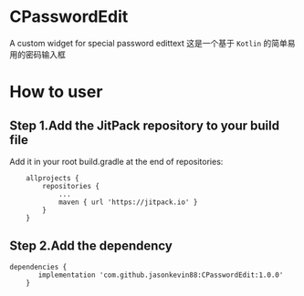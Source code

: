 # CPasswordEdit
  A custom widget for special password edittext
  这是一个基于 `Kotlin` 的简单易用的密码输入框

# How to user

## Step 1.Add the JitPack repository to your build file
Add it in your root build.gradle at the end of repositories:
```
	allprojects {
		repositories {
			...
			maven { url 'https://jitpack.io' }
		}
	}
```

## Step 2.Add the dependency
```
dependencies {
	   implementation 'com.github.jasonkevin88:CPasswordEdit:1.0.0'
	}
```
